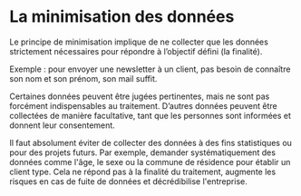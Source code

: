 # La minimisation des données

Le principe de minimisation implique de ne collecter que les données strictement nécessaires pour répondre à l’objectif défini (la finalité).

Exemple : pour envoyer une newsletter à un client, pas besoin de connaître son nom et son prénom, son mail suffit.

Certaines données peuvent être jugées pertinentes, mais ne sont pas forcément indispensables au traitement. 
D’autres données peuvent être collectées de manière facultative, tant que les personnes sont informées et donnent leur consentement.

Il faut absolument éviter de collecter des données à des fins statistiques ou pour des projets futurs. 
Par exemple, demander systématiquement des données comme l'âge, le sexe ou la commune de résidence pour établir un client type. Cela ne répond pas à la finalité du traitement, augmente les risques en cas de fuite de données et décrédibilise l'entreprise.